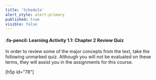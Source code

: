```yaml
---
title: 'Schedule'
alert_style: alert-primary
published: true
visible: false
---
```


#### :fa-pencil: **Learning Activity 1.1: Chapter 2 Review Quiz**

In order to review some of the major concepts from the text, take the following unmarked quiz. Although you will not be evaluated on these terms, they will assist you in the assignments for this course.

[h5p id="78"]
